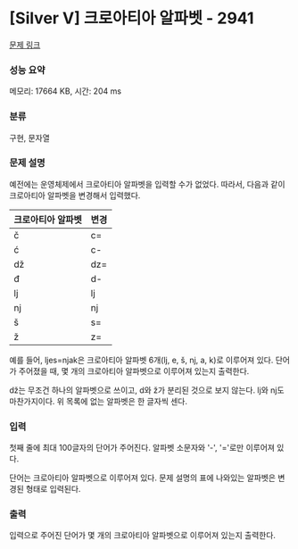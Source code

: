 # [Silver V] 크로아티아 알파벳 - 2941 

[문제 링크](https://www.acmicpc.net/problem/2941) 

### 성능 요약

메모리: 17664 KB, 시간: 204 ms

### 분류

구현, 문자열

### 문제 설명

<p>예전에는 운영체제에서 크로아티아 알파벳을 입력할 수가 없었다. 따라서, 다음과 같이 크로아티아 알파벳을 변경해서 입력했다.</p>

<table class="table table-bordered table-center-20 th-center td-center">
	<thead>
		<tr>
			<th>크로아티아 알파벳</th>
			<th>변경</th>
		</tr>
	</thead>
	<tbody>
		<tr>
			<td>č</td>
			<td>c=</td>
		</tr>
		<tr>
			<td>ć</td>
			<td>c-</td>
		</tr>
		<tr>
			<td>dž</td>
			<td>dz=</td>
		</tr>
		<tr>
			<td>đ</td>
			<td>d-</td>
		</tr>
		<tr>
			<td>lj</td>
			<td>lj</td>
		</tr>
		<tr>
			<td>nj</td>
			<td>nj</td>
		</tr>
		<tr>
			<td>š</td>
			<td>s=</td>
		</tr>
		<tr>
			<td>ž</td>
			<td>z=</td>
		</tr>
	</tbody>
</table>

<p>예를 들어, ljes=njak은 크로아티아 알파벳 6개(lj, e, š, nj, a, k)로 이루어져 있다. 단어가 주어졌을 때, 몇 개의 크로아티아 알파벳으로 이루어져 있는지 출력한다.</p>

<p>dž는 무조건 하나의 알파벳으로 쓰이고, d와 ž가 분리된 것으로 보지 않는다. lj와 nj도 마찬가지이다. 위 목록에 없는 알파벳은 한 글자씩 센다.</p>

### 입력 

 <p>첫째 줄에 최대 100글자의 단어가 주어진다. 알파벳 소문자와 '-', '='로만 이루어져 있다.</p>

<p>단어는 크로아티아 알파벳으로 이루어져 있다. 문제 설명의 표에 나와있는 알파벳은 변경된 형태로 입력된다.</p>

### 출력 

 <p>입력으로 주어진 단어가 몇 개의 크로아티아 알파벳으로 이루어져 있는지 출력한다.</p>

